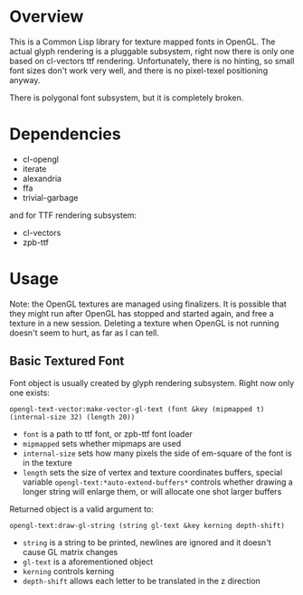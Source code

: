 # Overview

This is a Common Lisp library for texture mapped fonts in OpenGL. The actual glyph rendering is a pluggable subsystem, right now there is only one based on cl-vectors ttf rendering. Unfortunately, there is no hinting, so small font sizes don't work very well, and there is no pixel-texel positioning anyway.

There is polygonal font subsystem, but it is completely broken.

# Dependencies

- cl-opengl
- iterate
- alexandria
- ffa
- trivial-garbage

and for TTF rendering subsystem:

- cl-vectors
- zpb-ttf

# Usage

Note: the OpenGL textures are managed using finalizers. It is possible that they might run after
OpenGL has stopped and started again, and free a texture in a new session. Deleting a texture when
OpenGL is not running doesn't seem to hurt, as far as I can tell.

## Basic Textured Font

Font object is usually created by glyph rendering subsystem. Right now only one exists:

`opengl-text-vector:make-vector-gl-text (font &key (mipmapped t) (internal-size 32) (length 20))`

 - `font` is a path to ttf font, or zpb-ttf font loader
 - `mipmapped` sets whether mipmaps are used
 - `internal-size` sets how many pixels the side of em-square of the font is in the texture
 - `length` sets the size of vertex and texture coordinates buffers, special variable `opengl-text:*auto-extend-buffers*` controls whether drawing a longer string will enlarge them, or will allocate one shot larger buffers

Returned object is a valid argument to:

`opengl-text:draw-gl-string (string gl-text &key kerning depth-shift)`

 - `string` is a string to be printed, newlines are ignored and it doesn't cause GL matrix changes
 - `gl-text` is a aforementioned object
 - `kerning` controls kerning
 - `depth-shift` allows each letter to be translated in the z direction
